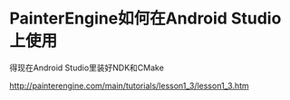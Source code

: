 # PainterEngine如何在Android Studio上使用

得现在Android Studio里装好NDK和CMake



http://painterengine.com/main/tutorials/lesson1_3/lesson1_3.htm
